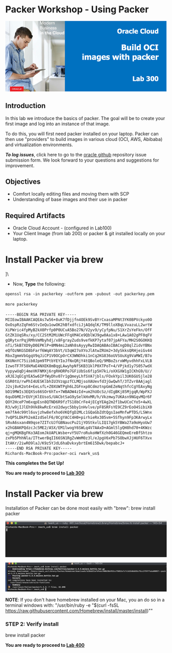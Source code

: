 
# Packer Workshop - Using Packer

![](images/WorkshopHeader/300.png)

## Introduction

In this lab we introduce the basics of packer. The goal will be to create your first image and log into an instance of that image.

To do this, you will first need packer installed on your laptop.  Packer can then use "providers" to build images in various cloud (OCI, AWS, Abibaba) and virtualization environments.

***To log issues***, click here to go to the [ oracle github](https://github.com/oracle/learning-library/issues/new) repository issue submission form. We look forward to your questions and suggestions for improvement.

## Objectives

- Comfort locally editing files and moving them with SCP
- Understanding of base images and their use in packer

## Required Artifacts

- Oracle Cloud Account - (configured in Lab100)
- Your Client Image (from lab 200) or packer & git installed locally on your laptop.



# Install Packer via brew
]\

- Now, **Type** the following:

```
openssl rsa -in packerkey -outform pem -pubout -out packerkey.pem

more packerkey

-----BEGIN RSA PRIVATE KEY-----
MIIEowIBAAKCAQEAs7w56+8uK7fDjjfn4OEk9SvBYrCxasaMPNt3YK0BPVckyo0O
OxOspRzZqFm6StvIeQu1owOK2hBfxdfciJjAQdqlK/TM9lloXBqLVvazuLL2wrtW
XiPWric4fpMyB2kX0Prfp0P0UCvA5Bo27N/V2yv9/yCyfpNu/S1XrZsYeFkn/OfF
GtZK1UqSRv/xy/CC2StM2MiUWcFFqXM4Ce9QblWJ9gw0Aa1x8+LAw1A02gPF0qFV
gQRytxrPqjRMhVmMbyhdj/x8FgrayZuds9vefkKP7ytaf07jpAFYa/MH2S0GOKKQ
nTi/5kB7XD9yD0EPKlP+8MN4mi2aNh8sAyyyRwIDAQABAoIBACngD8qlZidvYBNx
eQfOzNKGSD8bFarf6WqAY3bVt/U3qW27oXYoJlAtwZRUm2+3dySkksQRHjeiGv44
RbxZgmmVbGgqV9qJiCP1V0OCpOrCX3WNOhki1nCq2KG836oUVSUuXg9VaMWI/B7o
8KUNnYC75iib0Jpm9TPtbYEYIoJfNxQRjY4tQBoleQ/9MBoZsrxWMyvdhhFxLVLB
IzwoTF7F58kMaE4NXEK8mBqgLAwyhpNfSKB31klP0XTPoT+4/VPjkd1y7S057wdX
VypywUqDj4meVKFNMXj6rgRHORPo7GFiUbSs6fip5H7ki/oXXGXW1gICKhG9/U//
xRJEJqECgYEA5w6IPfWyDhv07r1gQmeyLhfSVA7jbls/FOxkYpil3UK6GUSjle28
GSR0tU/rwPhI4UESKlbhIU3VzqpzfCLMQjsoXAUevfd3jGwQwhT/3TZvr8AAjagl
J2sj8vK2ot4+EeLsfL+Z0XUWTPgh6LZGFnxp8CdmztnpGmEZeNqthfcCgYEAxyNg
bD19MWIs3EQXSs66SOr6hTx+7WBADW4zId+um2hUOcSz/dIgBKj85MjgqR/WpPXJ
6quDbMEJrEUYjKlEUsoS/UACbtSaG9ySelkHxMR/h/Vkzmwy7UKAsn9NGqvMQr6F
QOY2HceP7m6xqpEsn8QTND6R9fzTS18bCrFe4jECgYEAg2m2f1bwUCoCYo5+4wXL
R3/w9jIJlEh9Vk8kwRcErxU2dwyc5bby1nHvlve/pF8SRFsYE9CZ9rEoO4SibiX0
em7fA4c99tl6uvjzhw8efxho6VKQfgD2MLc1GQaGbZdtQgsIaeMnfwPTDS/LSWnx
7vQP5LDkPh2eAIzdSelF6/0CgYACC4H0+pirhieRx305vm+5Sfhyn9Fp3KArwyLx
SRvA6sxan4N9qse7ZITcUJfGBNaucPu21jYOStkvlLIQ17gk5YBWa27a9oHyoUw7
x2hGBAKPQdzcJc5ME2/A5X/EM1lwogY6SWLq4V7AAxD+AGml5lyQH8hd70+4KWzc
qj+gMQKBgFKo3AEomJkUAPLWsbe+vY5U7roRukoHWfXzh0G46GEQmeEreBfShtzo
zxPb5PhhNla/ITtwerBqII66SN1RgZvWmM0z3l/eJpgV6xPb7SObwXJjHUF6TXvx
ItAKr/2iwRO9laJ/K9z5YJdL6haDvkxybrtEm615Dwk/bepabcJ+
-----END RSA PRIVATE KEY-----
Richards-MacBook-Pro:packer-oci rwark_us$ 

```

**This completes the Set Up!**

**You are ready to proceed to [Lab 300](Lab300.md)**


# Install Packer via brew


Installation of Packer can be done most easily with "brew":
brew install packer

![](2019-01-23-13-23-39.png)

![](2019-01-23-13-25-23.png)

**NOTE**: If you don't have homebrew installed on your Mac, you an do so in a terminal windows with: "/usr/bin/ruby -e "$(curl -fsSL https://raw.githubusercontent.com/Homebrew/install/master/install)"" 

### **STEP 2**: Verify install

brew install packer


**You are ready to proceed to [Lab 400](Lab400.md)**
